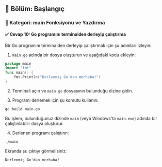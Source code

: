 ## 📘 Bölüm: Başlangıç  
### 🔹 Kategori: main Fonksiyonu ve Yazdırma  
#### ✅ Cevap 10: Go programını terminalden derleyip çalıştırma

Bir Go programını terminalden derleyip çalıştırmak için şu adımları izleyin:

1. `main.go` adında bir dosya oluşturun ve aşağıdaki kodu ekleyin:

```go
package main
import "fmt"
func main() {
    fmt.Println("Derlenmiş Go'dan merhaba!")
}
```

2. Terminali açın ve `main.go` dosyasının bulunduğu dizine gidin.

3. Programı derlemek için şu komutu kullanın:

```sh
go build main.go
```

Bu işlem, bulunduğunuz dizinde `main` (veya Windows'ta `main.exe`) adında bir çalıştırılabilir dosya oluşturur.

4. Derlenen programı çalıştırın:

```sh
./main
```

Ekranda şu çıktıyı görmelisiniz:

```
Derlenmiş Go'dan merhaba!
```
